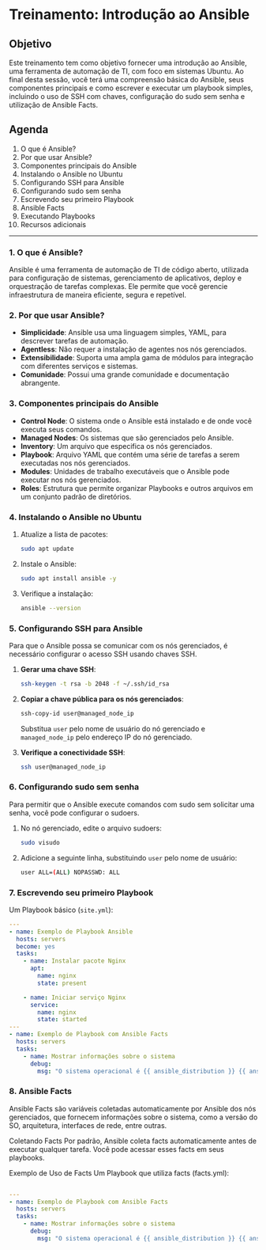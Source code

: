 # Treinamento: Introdução ao Ansible

## Objetivo

Este treinamento tem como objetivo fornecer uma introdução ao Ansible, uma ferramenta de automação de TI, com foco em sistemas Ubuntu. Ao final desta sessão, você terá uma compreensão básica do Ansible, seus componentes principais e como escrever e executar um playbook simples, incluindo o uso de SSH com chaves, configuração do sudo sem senha e utilização de Ansible Facts.

## Agenda

1. O que é Ansible?
2. Por que usar Ansible?
3. Componentes principais do Ansible
4. Instalando o Ansible no Ubuntu
5. Configurando SSH para Ansible
6. Configurando sudo sem senha
7. Escrevendo seu primeiro Playbook
8. Ansible Facts
9. Executando Playbooks
10. Recursos adicionais

---

### 1. O que é Ansible?

Ansible é uma ferramenta de automação de TI de código aberto, utilizada para configuração de sistemas, gerenciamento de aplicativos, deploy e orquestração de tarefas complexas. Ele permite que você gerencie infraestrutura de maneira eficiente, segura e repetível.

### 2. Por que usar Ansible?

- **Simplicidade**: Ansible usa uma linguagem simples, YAML, para descrever tarefas de automação.
- **Agentless**: Não requer a instalação de agentes nos nós gerenciados.
- **Extensibilidade**: Suporta uma ampla gama de módulos para integração com diferentes serviços e sistemas.
- **Comunidade**: Possui uma grande comunidade e documentação abrangente.

### 3. Componentes principais do Ansible

- **Control Node**: O sistema onde o Ansible está instalado e de onde você executa seus comandos.
- **Managed Nodes**: Os sistemas que são gerenciados pelo Ansible.
- **Inventory**: Um arquivo que especifica os nós gerenciados.
- **Playbook**: Arquivo YAML que contém uma série de tarefas a serem executadas nos nós gerenciados.
- **Modules**: Unidades de trabalho executáveis que o Ansible pode executar nos nós gerenciados.
- **Roles**: Estrutura que permite organizar Playbooks e outros arquivos em um conjunto padrão de diretórios.

### 4. Instalando o Ansible no Ubuntu

1. Atualize a lista de pacotes:

    ```bash
    sudo apt update
    ```

2. Instale o Ansible:

    ```bash
    sudo apt install ansible -y
    ```

3. Verifique a instalação:

    ```bash
    ansible --version
    ```

### 5. Configurando SSH para Ansible

Para que o Ansible possa se comunicar com os nós gerenciados, é necessário configurar o acesso SSH usando chaves SSH.

1. **Gerar uma chave SSH**:

    ```bash
    ssh-keygen -t rsa -b 2048 -f ~/.ssh/id_rsa
    ```

2. **Copiar a chave pública para os nós gerenciados**:

    ```bash
    ssh-copy-id user@managed_node_ip
    ```

    Substitua `user` pelo nome de usuário do nó gerenciado e `managed_node_ip` pelo endereço IP do nó gerenciado.

3. **Verifique a conectividade SSH**:

    ```bash
    ssh user@managed_node_ip
    ```

### 6. Configurando sudo sem senha

Para permitir que o Ansible execute comandos com sudo sem solicitar uma senha, você pode configurar o sudoers.

1. No nó gerenciado, edite o arquivo sudoers:

    ```bash
    sudo visudo
    ```

2. Adicione a seguinte linha, substituindo `user` pelo nome de usuário:

    ```bash
    user ALL=(ALL) NOPASSWD: ALL
    ```

### 7. Escrevendo seu primeiro Playbook

Um Playbook básico (`site.yml`):

```yaml
---
- name: Exemplo de Playbook Ansible
  hosts: servers
  become: yes
  tasks:
    - name: Instalar pacote Nginx
      apt:
        name: nginx
        state: present

    - name: Iniciar serviço Nginx
      service:
        name: nginx
        state: started
---
- name: Exemplo de Playbook com Ansible Facts
  hosts: servers
  tasks:
    - name: Mostrar informações sobre o sistema
      debug:
        msg: "O sistema operacional é {{ ansible_distribution }} {{ ansible_distribution_version }} rodando em {{ ansible_architecture }}"
```

### 8. Ansible Facts
Ansible Facts são variáveis coletadas automaticamente por Ansible dos nós gerenciados, que fornecem informações sobre o sistema, como a versão do SO, arquitetura, interfaces de rede, entre outras.

Coletando Facts
Por padrão, Ansible coleta facts automaticamente antes de executar qualquer tarefa. Você pode acessar esses facts em seus playbooks.

Exemplo de Uso de Facts
Um Playbook que utiliza facts (facts.yml):


```yaml

---
- name: Exemplo de Playbook com Ansible Facts
  hosts: servers
  tasks:
    - name: Mostrar informações sobre o sistema
      debug:
        msg: "O sistema operacional é {{ ansible_distribution }} {{ ansible_distribution_version }} rodando em {{ ansible_architecture }}"
```
